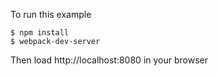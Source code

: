 To run this example

    $ npm install
    $ webpack-dev-server

Then load http://localhost:8080 in your browser
